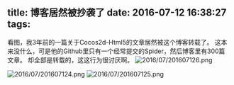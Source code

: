 title: 博客居然被抄袭了
date: 2016-07-12 16:38:27
tags:
---

看图，我3年前的一篇关于Cocos2d-Html5的文章居然被这个博客转载了。
这本来没什么，可是他的Github里只有一个经常提交的Spider，然后博客里有300篇文章。
却全部是转载的，这这行为很讨厌啊。
![2016/07/201607126.png](http://7xnueu.com1.z0.glb.clouddn.com/2016/07/201607126.png)
<!--more-->
![2016/07/201607124.png](http://7xnueu.com1.z0.glb.clouddn.com/2016/07/201607124.png)
![2016/07/201607125.png](http://7xnueu.com1.z0.glb.clouddn.com/2016/07/201607125.png)

